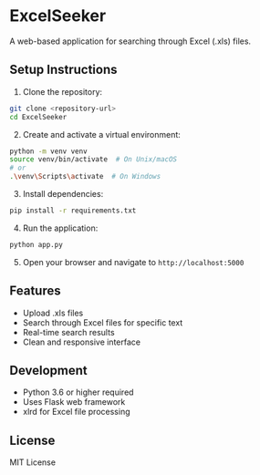 # ExcelSeeker

A web-based application for searching through Excel (.xls) files.

## Setup Instructions

1. Clone the repository:

```bash
git clone <repository-url>
cd ExcelSeeker
```

2. Create and activate a virtual environment:

```bash
python -m venv venv
source venv/bin/activate  # On Unix/macOS
# or
.\venv\Scripts\activate  # On Windows
```

3. Install dependencies:

```bash
pip install -r requirements.txt
```

4. Run the application:

```bash
python app.py
```

5. Open your browser and navigate to `http://localhost:5000`

## Features

- Upload .xls files
- Search through Excel files for specific text
- Real-time search results
- Clean and responsive interface

## Development

- Python 3.6 or higher required
- Uses Flask web framework
- xlrd for Excel file processing

## License

MIT License
